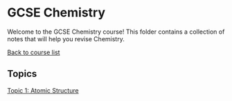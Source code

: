 # GCSE Chemistry

Welcome to the GCSE Chemistry course! This folder contains a collection of notes that will help you revise Chemistry.

[Back to course list](../index.md)

## Topics

[Topic 1: Atomic Structure](1-AtomicStructure/index.md)

